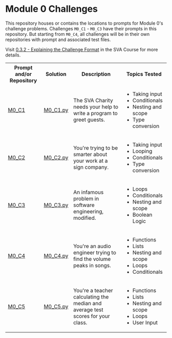 # Module 0 Challenges

This repository houses or contains the locations to prompts for Module 0's challenge problems. Challenges `M0_C1` - `M0_C3` have their prompts in this repository. But starting from `M0_C4`, all challenges will be in their own repositories with prompt and associated test files.

Visit [0.3.2 - Explaining the Challenge Format](https://sva.thinkific.com/courses/take/sva-module-0/lessons/11056323-0-3-2-explaining-the-challenge-format-from-here-on-out) in the SVA Course for more details.

<table>
  <tr>
    <th>Prompt and/or Repository</th>
    <th>Solution</th>
    <th>Description</th>
    <th>Topics Tested</th>
  </tr>
  <tr> <!-- M0_C1 -->
    <td><a href="/M0_C1.md">M0_C1</a></td>
    <td>
      <a href="https://github.com/Static-Void-Academy/Module0-Solutions/blob/master/M0_C1.py">M0_C1.py</a>
    </td>
    <td>The SVA Charity needs your help to write a program to greet guests.</td>
    <td>
      <ul>
        <li>Taking input</li>
        <li>Conditionals</li>
        <li>Nesting and scope</li>
        <li>Type conversion</li>
      </ul>
    </td>
  </tr>
  <tr> <!-- M0_C2 -->
    <td><a href="/M0_C2.md">M0_C2</a></td>
    <td>
      <a href="https://github.com/Static-Void-Academy/Module0-Solutions/blob/master/M0_C2.py">M0_C2.py</a>
    </td>
    <td>You're trying to be smarter about your work at a sign company.</td>
    <td>
      <ul>
        <li>Taking input</li>
        <li>Looping</li>
        <li>Conditionals</li>
        <li>Type conversion</li>
      </ul>
    </td>
  </tr>
  <tr> <!-- M0_C3 -->
    <td><a href="/M0_C3.md">M0_C3</a></td>
    <td>
      <a href="https://github.com/Static-Void-Academy/Module0-Solutions/blob/master/M0_C3.py">M0_C3.py</a>
    </td>
    <td>An infamous problem in software engineering, modified.</td>
    <td>
      <ul>
        <li>Loops</li>
        <li>Conditionals</li>
        <li>Nesting and scope</li>
        <li>Boolean Logic</li>
      </ul>
    </td>
  </tr>
  <tr> <!-- M0_C4 -->
    <td><a href="https://github.com/Static-Void-Academy/M0_C4">M0_C4</a></td>
    <td>
      <a href="https://github.com/Static-Void-Academy/Module0-Solutions/blob/master/M0_C4.py">M0_C4.py</a>
    </td>
    <td>You're an audio engineer trying to find the volume peaks in songs.</td>
    <td>
      <ul>
        <li>Functions</li>
        <li>Lists</li>
        <li>Nesting and scope</li>
        <li>Loops</li>
        <li>Conditionals</li>
      </ul>
    </td>
  </tr>
  <tr> <!-- M0_C5 -->
    <td><a href="https://github.com/Static-Void-Academy/M0_C5">M0_C5</a></td>
    <td>
      <a href="https://github.com/Static-Void-Academy/Module0-Solutions/blob/master/M0_C5.py">M0_C5.py</a>
    </td>
    <td>You're a teacher calculating the median and average test scores for your class.</td>
    <td>
      <ul>
        <li>Functions</li>
        <li>Lists</li>
        <li>Nesting and scope</li>
        <li>Loops</li>
        <li>User Input</li>
      </ul>
    </td>
  </tr>
</table>
